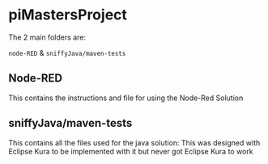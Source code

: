# piMastersProject
The 2 main folders are:

`node-RED` & `sniffyJava/maven-tests`

## Node-RED
This contains the instructions and file for using the Node-Red Solution

## sniffyJava/maven-tests
This contains all the files used for the java solution:
This was designed with Eclipse Kura to be implemented with it but never got Eclipse Kura to work
